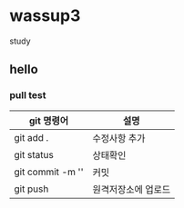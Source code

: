 # wassup3
study

## hello

### pull test


|git 명령어| 설명 |
|--|--|
|git add . | 수정사항 추가 |
|git status| 상태확인 |
|git commit -m '' | 커밋 |
|git push | 원격저장소에 업로드 |
